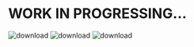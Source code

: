 # WORK IN PROGRESSING...
![download](https://github.com/user-attachments/assets/c165d132-2c78-4a21-8b85-5cbeb3b5dc8f)
![download](https://github.com/user-attachments/assets/4acbfabe-5953-4ffe-98ac-04970ca81f76)
![download](https://github.com/user-attachments/assets/ae2d38de-6fa5-45d5-b371-d018af9e231c)
